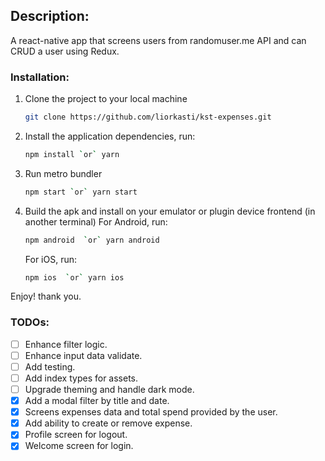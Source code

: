 ## Description:
A react-native app that screens users from randomuser.me API and can CRUD a user using Redux.

### Installation:

1.  Clone the project to your local machine
    ```sh
    git clone https://github.com/liorkasti/kst-expenses.git
    ```
1.  Install the application dependencies, run:
    ```sh
    npm install `or` yarn
    ```
1.  Run metro bundler
    ```sh
    npm start `or` yarn start
    ```
1.  Build the apk and install on your emulator or plugin device frontend (in another terminal)
    For Android, run:
    ```sh
    npm android  `or` yarn android
    ```
    For iOS, run:
    ```sh
    npm ios  `or` yarn ios
    ```

Enjoy! thank you.

### TODOs:

- [ ] Enhance filter logic.
- [ ] Enhance input data validate.
- [ ] Add testing.
- [ ] Add index types for assets.
- [ ] Upgrade theming and handle dark mode.
- [x] Add a modal filter by title and date.
- [x] Screens expenses data and total spend provided by the user.
- [x] Add ability to create or remove expense.
- [x] Profile screen for logout.
- [x] Welcome screen for login.